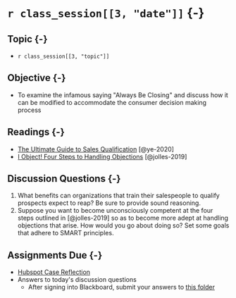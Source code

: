# `r class_session[[3, "date"]]` {-}

## Topic {-}

- `r class_session[[3, "topic"]]`

## Objective {-}

- To examine the infamous saying "Always Be Closing" and discuss how it can be
modified to accommodate the consumer decision making process  

## Readings {-}

- [The Ultimate Guide to Sales Qualification][ye-2020] [@ye-2020]  
- [I Object! Four Steps to Handling Objections][jolles-2019] [@jolles-2019]  

## Discussion Questions {-}

1. What benefits can organizations that train their salespeople to qualify
prospects expect to reap? Be sure to provide sound reasoning.  
2. Suppose you want to become unconsciously competent at the four steps outlined
in [@jolles-2019] so as to become more adept at handling objections that arise.
How would you go about doing so? Set some goals that adhere to SMART principles.

## Assignments Due {-}

- [Hubspot Case Reflection][hubspot-case-reflection]  
- Answers to today's discussion questions
    - After signing into Blackboard, submit your answers to [this
    folder][discussion-questions-submission-03]

[discussion-questions-submission-03]: https://blackboard.comm.virginia.edu/webapps/assignment/uploadAssignment?course_id=_3248_1&content_id=_171761_1
[hubspot-case-reflection]: https://forms.gle/NtDJnoZD7U2hDnXd6
[jolles-2019]: https://www.amanet.org/articles/i-object-four-steps-to-handling-objections/
[ye-2020]: https://blog.hubspot.com/sales/ultimate-guide-to-sales-qualification
